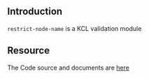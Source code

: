 ## Introduction

`restrict-node-name` is a KCL validation module

## Resource

The Code source and documents are [here](https://github.com/kcl-lang/modules/tree/main/restrict-node-name)
